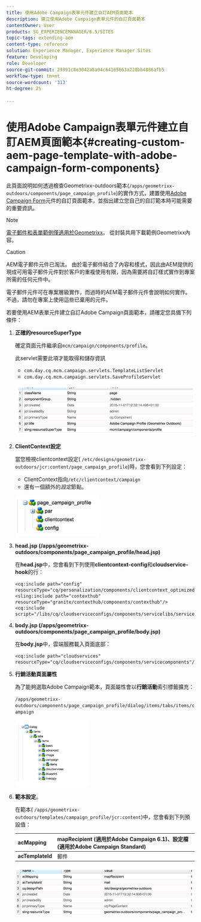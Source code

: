 ```yaml
---
title: 使用Adobe Campaign表單元件建立自訂AEM頁面範本
description: 建立使用Adobe Campaign表單元件的自訂頁面範本
contentOwner: User
products: SG_EXPERIENCEMANAGER/6.5/SITES
topic-tags: extending-aem
content-type: reference
solution: Experience Manager, Experience Manager Sites
feature: Developing
role: Developer
source-git-commit: 29391c8e3042a8a04c64165663a228bb4886afb5
workflow-type: tm+mt
source-wordcount: '313'
ht-degree: 2%

---
```


# 使用Adobe Campaign表單元件建立自訂AEM頁面範本{#creating-custom-aem-page-template-with-adobe-campaign-form-components}

此頁面說明如何透過檢查Geometrixx-outdoors範本(`/apps/geometrixx-outdoors/components/page_campaign_profile`)的實作方式，建置使用[Adobe Campaign Form](/help/sites-authoring/adobe-campaign-components.md)元件的自訂頁面範本，並指出建立您自己的自訂範本時可能需要的重要資訊。

>[!NOTE]
>
>[電子郵件和表單範例僅適用於Geometrixx](/help/sites-developing/we-retail.md)。 從封裝共用下載範例Geometrixx內容。

>[!CAUTION]
>
>AEM電子郵件元件已淘汰。 由於電子郵件結合了內容和樣式，因此由AEM提供的現成可用電子郵件元件對於客戶的重複使用有限，因為需要將自訂樣式實作到專案所需的任何元件中。
>
>電子郵件元件可在專案層級實作，而過時的AEM電子郵件元件會說明如何實作。 不過，請勿在專案上使用這些已棄用的元件。


若要使用AEM表單元件建立自訂Adobe Campaign頁面範本，請確定您具備下列條件：

1. **正確的resourceSuperType**

   確定頁面元件繼承自`mcm/campaign/components/profile`。

   此servlet需要此項才能取得和儲存資訊

   * `com.day.cq.mcm.campaign.servlets.TemplateListServlet`
   * `com.day.cq.mcm.campaign.servlets.SaveProfileServlet`

   ![chlimage_1-201](assets/chlimage_1-201.png)

1. **ClientContext設定**

   當您檢視clientcontext設定( `/etc/designs/geometrixx-outdoors/jcr:content/page_campaign_profile`)時，您會看到下列設定：

   * ClientContext指向`/etc/clientcontext/campaign`
   * 還有一個額外的&#x200B;*設定*&#x200B;節點。

   ![chlimage_1-202](assets/chlimage_1-202.png)

1. **head.jsp (/apps/geometrixx-outdoors/components/page_campaign_profile/head.jsp)**

   在&#x200B;**head.jsp**&#x200B;中，您會看到下列使用&#x200B;**clientcontext-config**&#x200B;和&#x200B;**cloudservice-hook**&#x200B;的行：

   ```
   <cq:include path="config" resourceType="cq/personalization/components/clientcontext_optimized/config"/>
   <sling:include path="contexthub" resourceType="granite/contexthub/components/contexthub"/>
   <cq:include script="/libs/cq/cloudserviceconfigs/components/servicelibs/servicelibs.jsp"/>
   ```

1. **body.jsp (/apps/geometrixx-outdoors/components/page_campaign_profile/body.jsp)**

   在&#x200B;**body.jsp**&#x200B;中，雲端服務載入頁面底部：

   ```
   <cq:include path="cloudservices" resourceType="cq/cloudserviceconfigs/components/servicecomponents"/>
   ```

1. **行銷活動頁面屬性**

   為了能夠選取Adobe Campaign範本，頁面屬性會以&#x200B;**行銷活動**&#x200B;索引標籤擴充：

   `/apps/geometrixx-outdoors/components/page_campaign_profile/dialog/items/tabs/items/campaign`

   ![chlimage_1-203](assets/chlimage_1-203.png)

1. **範本設定**。

   在範本( `/apps/geometrixx-outdoors/templates/campaign_profile/jcr:content`)中，您會看到下列預設值：

   | **acMapping** | mapRecipient (適用於Adobe Campaign 6.1)、設定檔(適用於Adobe Campaign Standard) |
   |---|---|
   | **acTemplateId** | 郵件 |

   ![chlimage_1-204](assets/chlimage_1-204.png)
